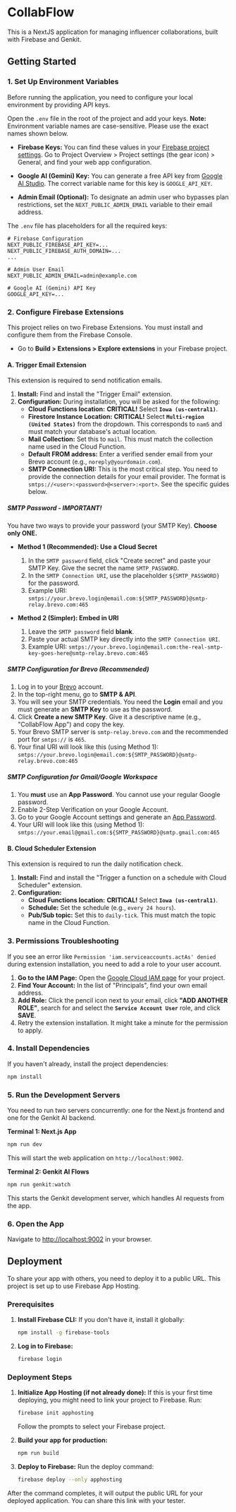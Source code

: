 # CollabFlow

This is a NextJS application for managing influencer collaborations, built with Firebase and Genkit.

## Getting Started

### 1. Set Up Environment Variables

Before running the application, you need to configure your local environment by providing API keys.

Open the `.env` file in the root of the project and add your keys. **Note:** Environment variable names are case-sensitive. Please use the exact names shown below.

*   **Firebase Keys:** You can find these values in your [Firebase project settings](https://console.firebase.google.com/). Go to Project Overview > Project settings (the gear icon) > General, and find your web app configuration.

*   **Google AI (Gemini) Key:** You can generate a free API key from [Google AI Studio](https://aistudio.google.com/app/apikey). The correct variable name for this key is `GOOGLE_API_KEY`.

*   **Admin Email (Optional):** To designate an admin user who bypasses plan restrictions, set the `NEXT_PUBLIC_ADMIN_EMAIL` variable to their email address.

The `.env` file has placeholders for all the required keys:
```
# Firebase Configuration
NEXT_PUBLIC_FIREBASE_API_KEY=...
NEXT_PUBLIC_FIREBASE_AUTH_DOMAIN=...
...

# Admin User Email
NEXT_PUBLIC_ADMIN_EMAIL=admin@example.com

# Google AI (Gemini) API Key
GOOGLE_API_KEY=...
```

### 2. Configure Firebase Extensions

This project relies on two Firebase Extensions. You must install and configure them from the Firebase Console.

*   Go to **Build > Extensions > Explore extensions** in your Firebase project.

#### A. Trigger Email Extension

This extension is required to send notification emails.

1.  **Install:** Find and install the "Trigger Email" extension.
2.  **Configuration:** During installation, you will be asked for the following:
    *   **Cloud Functions location:** **CRITICAL!** Select **`Iowa (us-central1)`**.
    *   **Firestore Instance Location:** **CRITICAL!** Select **`Multi-region (United States)`** from the dropdown. This corresponds to `nam5` and must match your database's actual location.
    *   **Mail Collection:** Set this to `mail`. This must match the collection name used in the Cloud Function.
    *   **Default FROM address:** Enter a verified sender email from your Brevo account (e.g., `noreply@yourdomain.com`).
    *   **SMTP Connection URI:** This is the most critical step. You need to provide the connection details for your email provider. The format is `smtps://<user>:<password>@<server>:<port>`. See the specific guides below.

##### SMTP Password - IMPORTANT!

You have two ways to provide your password (your SMTP Key). **Choose only ONE.**

*   **Method 1 (Recommended): Use a Cloud Secret**
    1.  In the `SMTP password` field, click "Create secret" and paste your SMTP Key. Give the secret the name `SMTP_PASSWORD`.
    2.  In the `SMTP Connection URI`, use the placeholder `${SMTP_PASSWORD}` for the password.
    3.  Example URI: `smtps://your.brevo.login@email.com:${SMTP_PASSWORD}@smtp-relay.brevo.com:465`

*   **Method 2 (Simpler): Embed in URI**
    1.  Leave the `SMTP password` field **blank**.
    2.  Paste your actual SMTP key directly into the `SMTP Connection URI`.
    3.  Example URI: `smtps://your.brevo.login@email.com:the-real-smtp-key-goes-here@smtp-relay.brevo.com:465`

##### SMTP Configuration for Brevo (Recommended)

1.  Log in to your [Brevo](https://www.brevo.com/) account.
2.  In the top-right menu, go to **SMTP & API**.
3.  You will see your SMTP credentials. You need the **Login** email and you must generate an **SMTP Key** to use as the password.
4.  Click **Create a new SMTP Key**. Give it a descriptive name (e.g., "CollabFlow App") and copy the key.
5.  Your Brevo SMTP server is `smtp-relay.brevo.com` and the recommended port for `smtps://` is `465`.
6.  Your final URI will look like this (using Method 1):
    `smtps://your.brevo.login@email.com:${SMTP_PASSWORD}@smtp-relay.brevo.com:465`

##### SMTP Configuration for Gmail/Google Workspace

1.  You **must** use an **App Password**. You cannot use your regular Google password.
2.  Enable 2-Step Verification on your Google Account.
3.  Go to your Google Account settings and generate an [App Password](https://myaccount.google.com/apppasswords).
4.  Your URI will look like this (using Method 1): `smtps://your.email@gmail.com:${SMTP_PASSWORD}@smtp.gmail.com:465`

#### B. Cloud Scheduler Extension

This extension is required to run the daily notification check.

1.  **Install:** Find and install the "Trigger a function on a schedule with Cloud Scheduler" extension.
2.  **Configuration:**
    *   **Cloud Functions location:** **CRITICAL!** Select **`Iowa (us-central1)`**.
    *   **Schedule:** Set the schedule (e.g., `every 24 hours`).
    *   **Pub/Sub topic:** Set this to `daily-tick`. This must match the topic name in the Cloud Function.

### 3. Permissions Troubleshooting

If you see an error like `Permission 'iam.serviceaccounts.actAs' denied` during extension installation, you need to add a role to your user account.

1.  **Go to the IAM Page:** Open the [Google Cloud IAM page](https://console.cloud.google.com/iam-admin/iam) for your project.
2.  **Find Your Account:** In the list of "Principals", find your own email address.
3.  **Add Role:** Click the pencil icon next to your email, click **"ADD ANOTHER ROLE"**, search for and select the **`Service Account User`** role, and click **SAVE**.
4.  Retry the extension installation. It might take a minute for the permission to apply.


### 4. Install Dependencies
If you haven't already, install the project dependencies:
```bash
npm install
```

### 5. Run the Development Servers
You need to run two servers concurrently: one for the Next.js frontend and one for the Genkit AI backend.

**Terminal 1: Next.js App**
```bash
npm run dev
```
This will start the web application on `http://localhost:9002`.

**Terminal 2: Genkit AI Flows**
```bash
npm run genkit:watch
```
This starts the Genkit development server, which handles AI requests from the app.

### 6. Open the App
Navigate to [http://localhost:9002](http://localhost:9002) in your browser.

## Deployment

To share your app with others, you need to deploy it to a public URL. This project is set up to use Firebase App Hosting.

### Prerequisites

1.  **Install Firebase CLI:** If you don't have it, install it globally:
    ```bash
    npm install -g firebase-tools
    ```

2.  **Log in to Firebase:**
    ```bash
    firebase login
    ```

### Deployment Steps

1.  **Initialize App Hosting (if not already done):**
    If this is your first time deploying, you might need to link your project to Firebase. Run:
    ```bash
    firebase init apphosting
    ```
    Follow the prompts to select your Firebase project.

2.  **Build your app for production:**
    ```bash
    npm run build
    ```

3.  **Deploy to Firebase:**
    Run the deploy command:
    ```bash
    firebase deploy --only apphosting
    ```

After the command completes, it will output the public URL for your deployed application. You can share this link with your tester.
